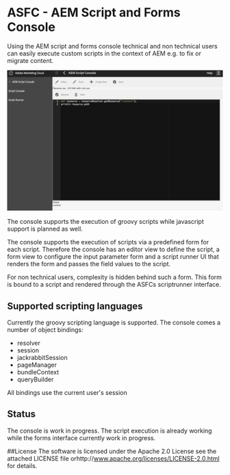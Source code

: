 # ASFC - AEM Script and Forms Console
Using the AEM script and forms console technical and non technical users can easily execute custom scripts in the context of AEM e.g. to fix or migrate content. 

![Editor View](https://github.com/thomashartm/aem-script-console/blob/screenshots/pictures/scriptconsole.png "AEM Script Console Editor View")

The console supports the execution of groovy scripts while javascript support is planned as well.

The console supports the execution of scripts via a predefined form for each script. 
Therefore the console has an editor view to define the script, a form view to configure the input parameter form and a script runner UI that renders the form and passes the field values to the script.

For non technical users, complexity is hidden behind such a form. This form is bound to a script and rendered through the ASFCs scriptrunner interface.


## Supported scripting languages
Currently the groovy scripting language is supported. The console comes a number of object bindings:
- resolver
- session
- jackrabbitSession
- pageManager
- bundleContext
- queryBuilder

All bindings use the current user's session

## Status
The console is work in progress. The script execution is already working while the forms interface currently work in progress.

##License
The software is licensed under the Apache 2.0 License see the attached LICENSE file orhttp://www.apache.org/licenses/LICENSE-2.0.html for details.

